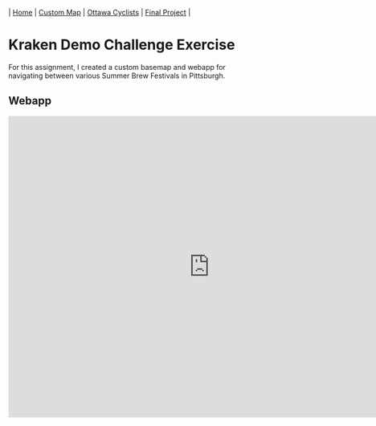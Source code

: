 | [Home](README.md) | [Custom Map](custom-map.md) | [Ottawa Cyclists](ottawa-cyclists.md) | [Final Project](final-project.md) |

# Kraken Demo Challenge Exercise
For this assignment, I created a custom basemap and webapp for navigating between various Summer Brew Festivals in Pittsburgh.

## Webapp

<iframe width="800" height="600" frameborder="0" allowfullscreen src="https://arcg.is/8yCvn"></iframe>
